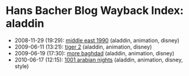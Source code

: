 # Hans Bacher Blog Wayback Index: aladdin

* 2008-11-29 (19:29): [middle east 1990](https://web.archive.org/web/https://one1more2time3.wordpress.com/2008/11/29/middle-east-1990/) (aladdin, animation, disney)
* 2009-06-11 (13:21): [tiger 2](https://web.archive.org/web/https://one1more2time3.wordpress.com/2009/06/11/tiger-2/) (aladdin, animation, disney)
* 2009-06-19 (17:30): [more baghdad](https://web.archive.org/web/https://one1more2time3.wordpress.com/2009/06/19/more-baghdad/) (aladdin, animation, disney)
* 2010-06-17 (12:15): [1001 arabian nights](https://web.archive.org/web/https://one1more2time3.wordpress.com/2010/06/17/1001-arabian-nights/) (aladdin, animation, disney, style)
